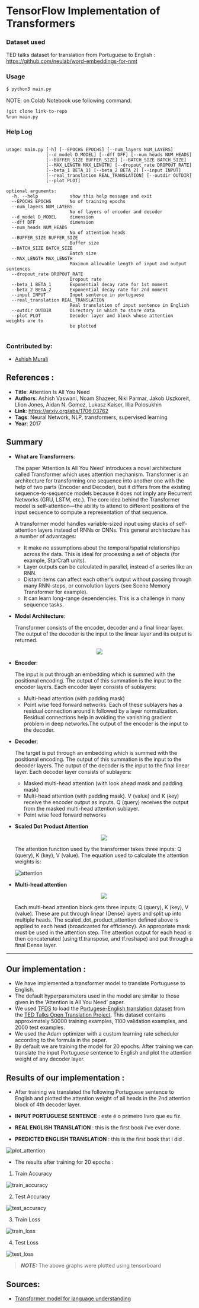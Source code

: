 # TensorFlow Implementation of Transformers

### Dataset used

TED talks dataset for translation from Portuguese to English : https://github.com/neulab/word-embeddings-for-nmt

### Usage
```bash
$ python3 main.py 
```
NOTE: on Colab Notebook use following command:
```bash
!git clone link-to-repo
%run main.py 
```

### Help Log
```

usage: main.py [-h] [--EPOCHS EPOCHS] [--num_layers NUM_LAYERS]
               [--d_model D_MODEL] [--dff DFF] [--num_heads NUM_HEADS]
               [--BUFFER_SIZE BUFFER_SIZE] [--BATCH_SIZE BATCH_SIZE]
               [--MAX_LENGTH MAX_LENGTH] [--dropout_rate DROPOUT_RATE]
               [--beta_1 BETA_1] [--beta_2 BETA_2] [--input INPUT]
               [--real_translation REAL_TRANSLATION] [--outdir OUTDIR]
               [--plot PLOT]

optional arguments:
  -h, --help            show this help message and exit
  --EPOCHS EPOCHS       No of training epochs
  --num_layers NUM_LAYERS
                        No of layers of encoder and decoder
  --d_model D_MODEL     dimension
  --dff DFF             dimension
  --num_heads NUM_HEADS
                        No of attention heads
  --BUFFER_SIZE BUFFER_SIZE
                        Buffer size
  --BATCH_SIZE BATCH_SIZE
                        Batch size
  --MAX_LENGTH MAX_LENGTH
                        Maximum allowable length of input and output sentences
  --dropout_rate DROPOUT_RATE
                        Dropout rate
  --beta_1 BETA_1       Exponential decay rate for 1st moment
  --beta_2 BETA_2       Exponential decay rate for 2nd moment
  --input INPUT         Input sentence in portuguese
  --real_translation REAL_TRANSLATION
                        Real translation of input sentence in English
  --outdir OUTDIR       Directory in which to store data
  --plot PLOT           Decoder layer and block whose attention weights are to
                        be plotted
                        
```

### Contributed by:
* [Ashish Murali](https://github.com/ashishmurali)

## References :

* **Title**: Attention Is All You Need
* **Authors**: Ashish Vaswani, Noam Shazeer, Niki Parmar, Jakob Uszkoreit, Llion Jones, Aidan N. Gomez, Lukasz Kaiser, Illia Polosukhin
* **Link**: https://arxiv.org/abs/1706.03762
* **Tags**: Neural Network, NLP, transformers, supervised learning
* **Year**: 2017

## Summary

* **What are Transformers**:

  The paper ‘Attention Is All You Need’ introduces a novel architecture called Transformer which uses attention mechanism. Transformer is an architecture for 
  transforming one sequence into another one with the help of two parts (Encoder and Decoder), but it differs from the existing sequence-to-sequence 
  models because it does not imply any Recurrent Networks (GRU, LSTM, etc.). The core idea behind the Transformer model is self-attention—the ability to attend 
  to different positions of the input sequence to compute a representation of that sequence. 
  
  A transformer model handles variable-sized input using stacks of self-attention layers instead of RNNs or CNNs. This general architecture has a number of         advantages:

  * It make no assumptions about the temporal/spatial relationships across the data. This is ideal for processing a set of objects (for example, StarCraft units).
  * Layer outputs can be calculated in parallel, instead of a series like an RNN.
  * Distant items can affect each other's output without passing through many RNN-steps, or convolution layers (see Scene Memory Transformer for example).
  * It can learn long-range dependencies. This is a challenge in many sequence tasks.

* **Model Architecture**:

  Transformer consists of the encoder, decoder and a final linear layer. The output of the decoder is the input to the linear layer and its output is returned.

<p align="center">
  <img src="https://github.com/ashishmurali/model-zoo/blob/master/NLP/Transformer_Tensorflow/assets/transformer.png">
</p>   
  
* **Encoder**:

  The input is put through an embedding which is summed with the positional encoding. The output of this summation is the input to the encoder layers. 
  Each encoder layer consists of sublayers:
  * Multi-head attention (with padding mask)
  * Point wise feed forward networks.
  Each of these sublayers has a residual connection around it followed by a layer normalization. Residual connections help in avoiding the vanishing gradient       problem in deep networks.The output of the encoder is the input to the decoder.

* **Decoder**:

  The target is put through an embedding which is summed with the positional encoding. The output of this summation is the input to the decoder layers. 
  The output   of the decoder is the input to the final linear layer.
  Each decoder layer consists of sublayers:
  * Masked multi-head attention (with look ahead mask and padding mask)
  * Multi-head attention (with padding mask). V (value) and K (key) receive the encoder output as inputs. Q (query) receives the output from the masked 
    multi-head attention sublayer.
  * Point wise feed forward networks

* **Scaled Dot Product Attention**

  <p align="center">
  <img src="https://github.com/ashishmurali/model-zoo/blob/master/NLP/Transformer_Tensorflow/assets/scaled_attention.png">
  </p>   
   
  The attention function used by the transformer takes three inputs: Q (query), K (key), V (value). The equation used to calculate the attention weights is:
  
  ![attention](https://github.com/ashishmurali/model-zoo/blob/master/NLP/Transformer_Tensorflow/assets/attention.png)
  
* **Multi-head attention**

  <p align="center">
  <img src="https://github.com/ashishmurali/model-zoo/blob/master/NLP/Transformer_Tensorflow/assets/multi_head_attention.png">
  </p>  
  
  Each multi-head attention block gets three inputs; Q (query), K (key), V (value). These are put through linear (Dense) layers and split up into multiple heads.
  The scaled_dot_product_attention defined above is applied to each head (broadcasted for efficiency). An appropriate mask must be used in the attention step. The   attention output for each head is then concatenated (using tf.transpose, and tf.reshape) and put through a final Dense layer.
  
-------------------------

## Our implementation :

* We have implemented a transformer model to translate Portuguese to English.
* The default hyperparameters used in the model are similar to those given in the 'Attention is All You Need' paper.
* We used [TFDS](https://www.tensorflow.org/datasets) to load the [Portugese-English translation dataset](https://github.com/neulab/word-embeddings-for-nmt)
  from the [TED Talks Open Translation Project](https://www.ted.com/participate/translate).
  This dataset contains approximately 50000 training examples, 1100 validation examples, and 2000 test examples.
* We used the Adam optimizer with a custom learning rate scheduler according to the formula in the paper. 
* By default we are training the model for 20 epochs. After training we can translate the input Portuguese sentence to English and plot the attention weight of     any decoder layer.

## Results of our implementation :

* After training we translated the following Portuguese sentence to English and plotted the attention weight of all heads in the 2nd attention block of 4th decoder layer.

* **INPUT PORTUGUESE SENTENCE** : este é o primeiro livro que eu fiz.
* **REAL ENGLISH TRANSLATION** : this is the first book i've ever done.
* **PREDICTED ENGLISH TRANSLATION** : this is the first book that i did .

![plot_attention](https://github.com/ashishmurali/model-zoo/blob/master/NLP/Transformer_Tensorflow/assets/plot_attention.png)

* The results after training for 20 epochs :

1. Train Accuracy 

![train_accuracy](https://github.com/ashishmurali/model-zoo/blob/master/NLP/Transformer_Tensorflow/assets/train_accuracy.png)

2. Test Accuracy

![test_accuracy](https://github.com/ashishmurali/model-zoo/blob/master/NLP/Transformer_Tensorflow/assets/test_accuracy.png)

3. Train Loss

![train_loss](https://github.com/ashishmurali/model-zoo/blob/master/NLP/Transformer_Tensorflow/assets/train_loss.png)

4. Test Loss

![test_loss](https://github.com/ashishmurali/model-zoo/blob/master/NLP/Transformer_Tensorflow/assets/test_loss.png)


> **_NOTE:_** The above graphs were plotted using tensorboard

## Sources:
* [Transformer model for language understanding](https://www.tensorflow.org/tutorials/text/transformer)
